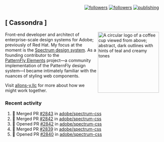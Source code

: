 <p align="right"><a rel="me" href="https://front-end.social/@castastrophe">
    <img alt="followers" title="Follow me on Mastodon" src="https://img.shields.io/mastodon/follow/109297102751309835?domain=https%3A%2F%2Ffront-end.social&label=Follow&logo=mastodon&logoColor=white&style=for-the-badge&labelColor=008080&color=006969"/></a>
  <a href="https://codepen.io/castastrophe/">
    <img alt="followers" title="Follow me on CodePen" src="https://img.shields.io/badge/23-1?color=640464&labelColor=7c007c&style=for-the-badge&logo=codepen&label=Follow"/></a>
<a href="https://castastrophe.medium.com/">
    <img alt="publishing" title="View articles on Medium" src="https://img.shields.io/badge/107-1?color=666&labelColor=444&label=subscribe&logo=medium&logoColor=white&style=for-the-badge"/></a>
</p>

## [&nbsp;Cassondra&nbsp;]

<img align="right" src="https://github-production-user-asset-6210df.s3.amazonaws.com/1840295/253016758-ba468774-1cd3-42c2-8f43-947b5eeb5edf.png" height="200" alt="A circular logo of a coffee cup viewed from above; abstract, dark outlines with hints of teal and creamy tones">

Front-end developer and architect of enterprise-scale design systems for Adobe; previously of Red Hat. My focus at the moment is the [Spectrum design system](https://github.com/adobe/spectrum-css). As a founding contributor to the [PatternFly&nbsp;Elements](https://github.com/patternfly/patternfly-elements) project&mdash;a community implementation of the PatternFly design system&mdash;I became intimately familiar with the nuances of styling web components.

Visit [allons-y.llc](http://allons-y.llc/) for more about how we might work together.

### Recent activity

<!--START_SECTION:activity-->
1. 🎉 Merged PR [#2843](https://github.com/adobe/spectrum-css/pull/2843) in [adobe/spectrum-css](https://github.com/adobe/spectrum-css)
2. 🎉 Merged PR [#2842](https://github.com/adobe/spectrum-css/pull/2842) in [adobe/spectrum-css](https://github.com/adobe/spectrum-css)
3. 💪 Opened PR [#2842](https://github.com/adobe/spectrum-css/pull/2842) in [adobe/spectrum-css](https://github.com/adobe/spectrum-css)
4. 🎉 Merged PR [#2839](https://github.com/adobe/spectrum-css/pull/2839) in [adobe/spectrum-css](https://github.com/adobe/spectrum-css)
5. 💪 Opened PR [#2840](https://github.com/adobe/spectrum-css/pull/2840) in [adobe/spectrum-css](https://github.com/adobe/spectrum-css)
<!--END_SECTION:activity-->
